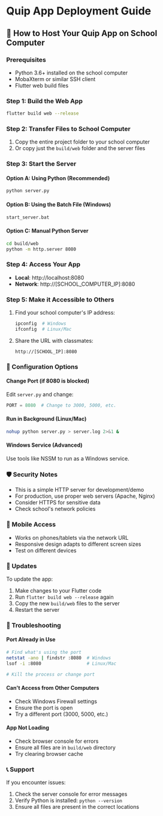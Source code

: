 # Quip App Deployment Guide

## 🚀 How to Host Your Quip App on School Computer

### Prerequisites
- Python 3.6+ installed on the school computer
- MobaXterm or similar SSH client
- Flutter web build files

### Step 1: Build the Web App
```bash
flutter build web --release
```

### Step 2: Transfer Files to School Computer
1. Copy the entire project folder to your school computer
2. Or copy just the `build/web` folder and the server files

### Step 3: Start the Server

#### Option A: Using Python (Recommended)
```bash
python server.py
```

#### Option B: Using the Batch File (Windows)
```bash
start_server.bat
```

#### Option C: Manual Python Server
```bash
cd build/web
python -m http.server 8080
```

### Step 4: Access Your App
- **Local**: http://localhost:8080
- **Network**: http://[SCHOOL_COMPUTER_IP]:8080

### Step 5: Make it Accessible to Others
1. Find your school computer's IP address:
   ```bash
   ipconfig  # Windows
   ifconfig  # Linux/Mac
   ```

2. Share the URL with classmates:
   ```
   http://[SCHOOL_IP]:8080
   ```

### 🔧 Configuration Options

#### Change Port (if 8080 is blocked)
Edit `server.py` and change:
```python
PORT = 8080  # Change to 3000, 5000, etc.
```

#### Run in Background (Linux/Mac)
```bash
nohup python server.py > server.log 2>&1 &
```

#### Windows Service (Advanced)
Use tools like NSSM to run as a Windows service.

### 🛡️ Security Notes
- This is a simple HTTP server for development/demo
- For production, use proper web servers (Apache, Nginx)
- Consider HTTPS for sensitive data
- Check school's network policies

### 📱 Mobile Access
- Works on phones/tablets via the network URL
- Responsive design adapts to different screen sizes
- Test on different devices

### 🔄 Updates
To update the app:
1. Make changes to your Flutter code
2. Run `flutter build web --release` again
3. Copy the new `build/web` files to the server
4. Restart the server

### 🐛 Troubleshooting

#### Port Already in Use
```bash
# Find what's using the port
netstat -ano | findstr :8080  # Windows
lsof -i :8080                 # Linux/Mac

# Kill the process or change port
```

#### Can't Access from Other Computers
- Check Windows Firewall settings
- Ensure the port is open
- Try a different port (3000, 5000, etc.)

#### App Not Loading
- Check browser console for errors
- Ensure all files are in `build/web` directory
- Try clearing browser cache

### 📞 Support
If you encounter issues:
1. Check the server console for error messages
2. Verify Python is installed: `python --version`
3. Ensure all files are present in the correct locations 